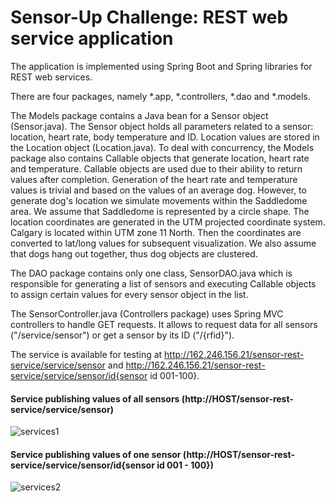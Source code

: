 Sensor-Up Challenge: REST web service application
================
The application is implemented using Spring Boot and Spring libraries for REST web services. 

There are four packages, namely *.app, *.controllers, *.dao and *.models.

The Models package contains a Java bean for a Sensor object (Sensor.java). The Sensor object holds all parameters related to a sensor: location, heart rate, body temperature and ID. Location values are stored in the Location object (Location.java).
To deal with concurrency, the Models package also contains Callable objects that generate location, heart rate and temperature. Callable objects are used due to their ability to return values after completion.
Generation of the heart rate and temperature values is trivial and based on the values of an average dog. However, to generate dog's location we simulate movements within the Saddledome area. We assume that Saddledome is represented by a circle shape. The location coordinates are generated in the UTM projected coordinate system. Calgary is located within UTM zone 11 North. Then the coordinates are converted to lat/long values for subsequent visualization. We also assume that dogs hang out together, thus dog objects are clustered.

The DAO package contains only one class, SensorDAO.java which is responsible for generating a list of sensors and executing Callable objects to assign certain values for every sensor object in the list.

The SensorController.java (Controllers package) uses Spring MVC controllers to handle GET requests. It allows to request data for all sensors ("/service/sensor") or get a sensor by its ID ("/{rfid}").

The service is available for testing at http://162.246.156.21/sensor-rest-service/service/sensor and http://162.246.156.21/sensor-rest-service/service/sensor/id{sensor id 001-100}.

#### Service publishing values of all sensors (http://HOST/sensor-rest-service/service/sensor)
![services1](https://cloud.githubusercontent.com/assets/7506777/7259422/71b3cae4-e820-11e4-9137-a9fbc6cd6da0.png)

#### Service publishing values of one sensor (http://HOST/sensor-rest-service/service/sensor/id{sensor id 001 - 100})
![services2](https://cloud.githubusercontent.com/assets/7506777/7259423/71cb755e-e820-11e4-9246-a0a208b31577.png)

